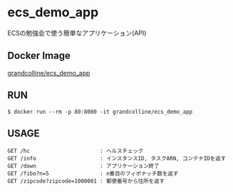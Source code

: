 # ecs_demo_app

ECSの勉強会で使う簡単なアプリケーション(API)

## Docker Image

[grandcolline/ecs_demo_app](https://hub.docker.com/r/grandcolline/ecs_demo_app/)

## RUN

```
$ docker run --rm -p 80:8080 -it grandcolline/ecs_demo_app
```

## USAGE

```
GET /hc                      : ヘルスチェック
GET /info                    : インスタンスID, タスクARN, コンテナIDを返す
GET /down                    : アプリケーション終了
GET /fibo?n=5                : n番目のフィボナッチ数を返す
GET /zipcode?zipcode=1000001 : 郵便番号から住所を返す
```
